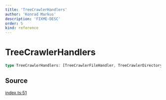 ```yaml
---
title: 'TreeCrawlerHandlers'
author: 'Konrad Markus'
description: 'FIXME-DESC'
order: 5
kind: reference
---
```


# TreeCrawlerHandlers

```ts
type TreeCrawlerHandlers: [TreeCrawlerFileHandler, TreeCrawlerDirectoryHandler];
```

## Source

[index.ts:51](https://github.com/konkerdotdev/tiny-treecrawler-fp/blob/d889edd43bad878816e43a5941ed304eb3d9e371/src/index.ts#L51)
